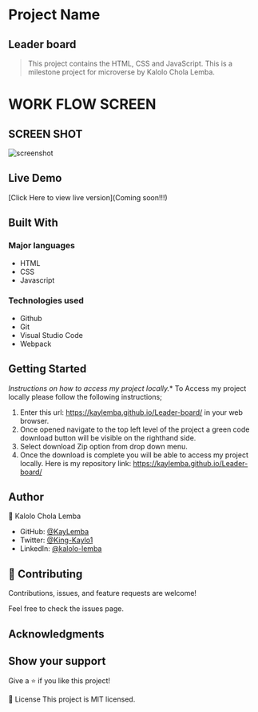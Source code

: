 # Project Name
## Leader board

> This project contains the HTML, CSS and JavaScript. This is a milestone project for microverse by Kalolo Chola Lemba.

# WORK FLOW SCREEN 
## SCREEN SHOT
![screenshot](./images/leaderboard.png)
## Live Demo
[Click Here to view live version](Coming soon!!!)
## Built With
### Major languages
- HTML
- CSS
- Javascript

### Technologies used
- Github
- Git
- Visual Studio Code
- Webpack

## Getting Started
*Instructions on how to access my project locally.**
 To Access my project locally please follow the following instructions;
1. Enter this url: https://kaylemba.github.io/Leader-board/ in your web browser.
2. Once opened navigate to the top left level of the project a green code download button will be visible on the righthand side.
3. Select download Zip option from drop down menu.
4. Once the download is complete you will be able to access my project locally.
Here is my repository link: https://kaylemba.github.io/Leader-board/


## Author
👤 Kalolo Chola Lemba

- GitHub: [@KayLemba ](https://github.com/KayLemba)
- Twitter: [@King-Kaylo1 ](https://twitter.com/King_Kaylo1) 
- LinkedIn: [@kalolo-lemba](https://www.linkedin.com/in/https://www.linkedin.com/in/kalolo-lemba-41a8339a/-41a8339a/)

## 🤝 Contributing
Contributions, issues, and feature requests are welcome!

Feel free to check the issues page.

## Acknowledgments


## Show your support
Give a ⭐️ if you like this project!

📝 License
This project is MIT licensed.